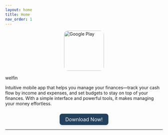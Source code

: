 ```yaml
---
layout: home
title: Home
nav_order: 1
---
```


<img src="{{ '/assets/images/icon.webp' | relative_url }}" alt="Google Play" class="welfin-icon" />

<p class="fs-8 fw-500 lh-0 text-center">
welfin
</p>
<p class="fs-4 lh-tight text-center">
Intuitive mobile app that helps you manage your finances—track your cash flow by income and expenses, and set budgets to stay on top of your finances. With a simple interface and powerful tools, it makes managing your money effortless.
</p>


<div class="main-menu">
  <a href="{{ site.baseurl }}/download" class="button download-button">
    Download Now!
  </a>
</div>

<style>
    .welfin-icon {
        height: 128px;
        border-radius: 10%;
        display: block;
        margin: 0 auto;
    }

    .main-menu {
        display: flex;
        justify-content: center;
        gap: 24px;
        align-items: center;
        margin-top: 24px;
    }

    .button {
        display: flex;
        align-items: center;
        padding: 8px 18px;
        font-size: 16px;
        text-decoration: none;
        color: white;
        border-radius: 8px;
        transition: background-color 0.3s ease;
        box-shadow: 0 4px 10px rgba(0, 0, 0, 0.1);
    }
    .download-button {
        background-color: #22415D;
    }
</style>
---
